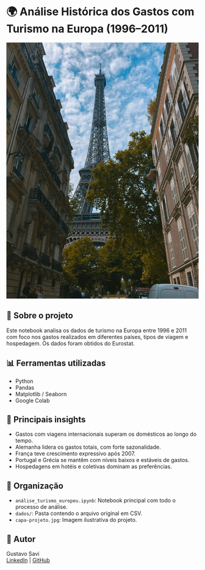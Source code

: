 # 🌍 Análise Histórica dos Gastos com Turismo na Europa (1996–2011)

![Capa do projeto](capa_projeto.jpg)

## 📌 Sobre o projeto
Este notebook analisa os dados de turismo na Europa entre 1996 e 2011 com foco nos gastos realizados em diferentes países, tipos de viagem e hospedagem. Os dados foram obtidos do Eurostat.

## 📊 Ferramentas utilizadas
- Python
- Pandas
- Matplotlib / Seaborn
- Google Colab

## 🔎 Principais insights
- Gastos com viagens internacionais superam os domésticos ao longo do tempo.
- Alemanha lidera os gastos totais, com forte sazonalidade.
- França teve crescimento expressivo após 2007.
- Portugal e Grécia se mantêm com níveis baixos e estáveis de gastos.
- Hospedagens em hotéis e coletivas dominam as preferências.

## 📁 Organização
- `análise_turismo_europeu.ipynb`: Notebook principal com todo o processo de análise.
- `dados/`: Pasta contendo o arquivo original em CSV.
- `capa-projeto.jpg`: Imagem ilustrativa do projeto.

## 💼 Autor
Gustavo Savi  
[LinkedIn](https://www.linkedin.com/in/gustavo-savi) | [GitHub](https://github.com/gutosavi)
